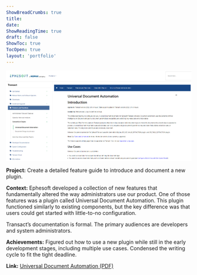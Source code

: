 ```yaml
---
ShowBreadCrumbs: true
title:
date: 
ShowReadingTime: true
draft: false
ShowToc: true
TocOpen: true
layout: 'portfolio'
---
```


[![Universal Document Automation Screenshot](universaldocauto.PNG)](https://drive.google.com/file/d/1ImFy5bOj2NikngQK6U43EnQ0dg2sLGR0/view?usp=sharing)


**Project:** Create a detailed feature guide to introduce and document a new plugin.

**Context:** Ephesoft developed a collection of new features that fundamentally altered the way administrators use our product. One of those features was a plugin called Universal Document Automation. This plugin functioned similarly to existing components, but the key difference was that users could get started with little-to-no configuration.

Transact’s documentation is formal. The primary audiences are developers and system administrators.

**Achievements:** Figured out how to use a new plugin while still in the early development stages, including multiple use cases. Condensed the writing cycle to fit the tight deadline.

**Link:** [Universal Document Automation (PDF)](https://drive.google.com/file/d/1ImFy5bOj2NikngQK6U43EnQ0dg2sLGR0/view?usp=sharing)
